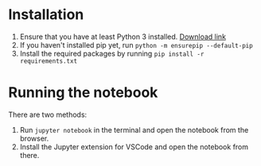 
# Installation
1. Ensure that you have at least Python 3 installed. [Download link](https://www.python.org/downloads/release/python-3100/)
2. If you haven't installed pip yet, run `python -m ensurepip --default-pip`
3. Install the required packages by running `pip install -r requirements.txt`

# Running the notebook
There are two methods:
1. Run `jupyter notebook` in the terminal and open the notebook from the browser.
2. Install the Jupyter extension for VSCode and open the notebook from there.


<!-- Activate env: conda activate gdsc_ds_basic -->